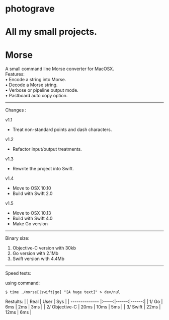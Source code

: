 photograve
==========

All my small projects.
==========
Morse
==========

A small command line Morse converter for MacOSX.  
Features:  
• Encode a string into Morse.  
• Decode a Morse string.  
• Verbose or pipeline output mode.  
• Pastboard auto copy option.  

----------

Changes :

v1.1
- Treat non-standard points and dash characters.

v1.2
- Refactor input/output treatments.

v1.3
- Rewrite the project into Swift.

v1.4
- Move to OSX 10.10
- Build with Swift 2.0

v1.5
- Move to OSX 10.13
- Build with Swift 4.0
- Make Go version

----------

Binary size:
1. Objective-C version with 30kb
2. Go version with 2.1Mb
3. Swift version with 4.4Mb

----------

Speed tests:

using command:

`$ time ./morse[|swift|go] "[A huge text]" > dev/nul`

Restults:
|                | Real  | User  | Sys   |
| -------------- |:-----:|------:|------:|
| 1/ Go          |  6ms  |  2ms  |  3ms  |
| 2/ Objective-C | 20ms  | 10ms  |  5ms  |
| 3/ Swift       | 22ms  | 12ms  |  6ms  |
